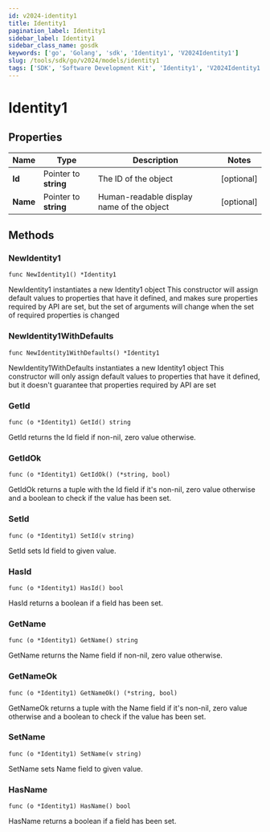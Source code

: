 ```yaml
---
id: v2024-identity1
title: Identity1
pagination_label: Identity1
sidebar_label: Identity1
sidebar_class_name: gosdk
keywords: ['go', 'Golang', 'sdk', 'Identity1', 'V2024Identity1']
slug: /tools/sdk/go/v2024/models/identity1
tags: ['SDK', 'Software Development Kit', 'Identity1', 'V2024Identity1']
---
```


# Identity1

## Properties

| Name | Type | Description | Notes |
| --- | --- | --- | --- |
| **Id** | Pointer to **string** | The ID of the object | [optional] |
| **Name** | Pointer to **string** | Human-readable display name of the object | [optional] |

## Methods

### NewIdentity1

`func NewIdentity1() *Identity1`

NewIdentity1 instantiates a new Identity1 object This constructor will assign default values to properties that have it defined, and makes sure properties required by API are set, but the set of arguments will change when the set of required properties is changed

### NewIdentity1WithDefaults

`func NewIdentity1WithDefaults() *Identity1`

NewIdentity1WithDefaults instantiates a new Identity1 object This constructor will only assign default values to properties that have it defined, but it doesn't guarantee that properties required by API are set

### GetId

`func (o *Identity1) GetId() string`

GetId returns the Id field if non-nil, zero value otherwise.

### GetIdOk

`func (o *Identity1) GetIdOk() (*string, bool)`

GetIdOk returns a tuple with the Id field if it's non-nil, zero value otherwise and a boolean to check if the value has been set.

### SetId

`func (o *Identity1) SetId(v string)`

SetId sets Id field to given value.

### HasId

`func (o *Identity1) HasId() bool`

HasId returns a boolean if a field has been set.

### GetName

`func (o *Identity1) GetName() string`

GetName returns the Name field if non-nil, zero value otherwise.

### GetNameOk

`func (o *Identity1) GetNameOk() (*string, bool)`

GetNameOk returns a tuple with the Name field if it's non-nil, zero value otherwise and a boolean to check if the value has been set.

### SetName

`func (o *Identity1) SetName(v string)`

SetName sets Name field to given value.

### HasName

`func (o *Identity1) HasName() bool`

HasName returns a boolean if a field has been set.
